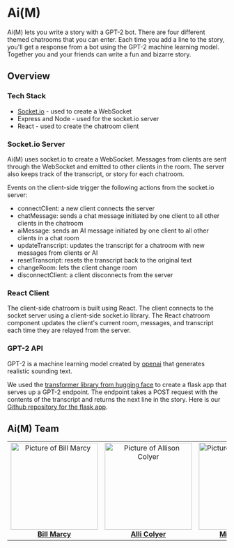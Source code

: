 # Ai(M)

Ai(M) lets you write a story with a GPT-2 bot. There are four different themed chatrooms that you can enter. Each time you add a line to the story, you'll get a response from a bot using the GPT-2 machine learning model. Together you and your friends can write a fun and bizarre story.

## Overview

### Tech Stack

- [Socket.io](https://socket.io/) - used to create a WebSocket
- Express and Node - used for the socket.io server
- React - used to create the chatroom client

### Socket.io Server
Ai(M) uses socket.io to create a WebSocket. Messages from clients are sent through the WebSocket and emitted to other clients in the room. The server also keeps track of the transcript, or story for each chatroom.

Events on the client-side trigger the following actions from the socket.io server:

 - connectClient: a new client connects the server
 - chatMessage: sends a chat message initiated by one client to all other clients in the chatroom
 - aiMessage: sends an AI message initiated by one client to all other clients in a chat room
 - updateTranscript: updates the transcript for a chatroom with new messages from clients or AI
 - resetTranscript: resets the transcript back to the original text
 - changeRoom: lets the client change room
 - disconnectClient: a client disconnects from the server

### React Client
The client-side chatroom is built using React. The client connects to the socket server using a client-side socket.io library. The React chatroom component updates the client's current room, messages, and transcript each time they are relayed from the server.

### GPT-2 API
GPT-2 is a machine learning model created by [openai](https://openai.com/blog/better-language-models/) that generates realistic sounding text.

We used the [transformer library from hugging face](https://huggingface.co/transformers/) to create a flask app that serves up a GPT-2 endpoint. The endpoint takes a POST request with the contents of the transcript and returns the next line in the story. Here is our [Github repository for the flask app](https://github.com/Allicolyer/gpt-2-flask).

## Ai(M) Team

<table>
  <tr>
    <td align="center"><a href="https://github.com/hwacha"><img src="https://avatars3.githubusercontent.com/u/6621013?s=400&u=7f29bc3b3c2461a57c9a3ccc912d73a6f8e21e86&v=4" width="200px;" alt="Picture of Bill Marcy"/><br /><b>Bill Marcy</b></a></td>
    <td align="center"><a href="https://github.com/allicolyer"><img src="https://avatars1.githubusercontent.com/u/11083917?s=460&v=4" width="200px;" alt="Picture of Allison Colyer"/><br /><b>Alli Colyer</b></a></td>
    <td align="center"><a href="https://github.com/msmedes"><img src="https://avatars1.githubusercontent.com/u/26441721?s=460&v=4" width="200px;" alt="Picture of Mike Smedes"/><br /><b>Mike Smedes</b></a></td>
  </tr>
</table>

